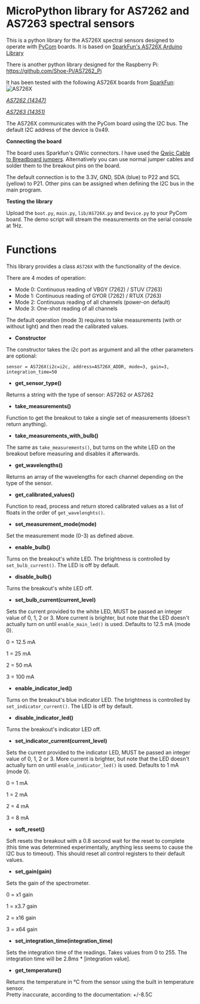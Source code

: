# MicroPython library for AS7262 and AS7263 spectral sensors

This is a python library for the AS726X spectral sensors designed to operate with
[PyCom](https://pycom.io/) boards. It is based on [SparkFun's AS726X Arduino Library](https://github.com/sparkfun/SparkFun_AS726X_Arduino_Library)

There is another python library designed for the Raspberry Pi: https://github.com/Shoe-Pi/AS7262_Pi

It has been tested with the following AS726X boards from [SparkFun](https://www.sparkfun.com):
![AS726X](https://github.com/sparkfun/Sparkfun_AS726X_Arduino_Library/blob/master/extras/14351-01.jpg)

[*AS7262 (14347)*](https://www.sparkfun.com/products/14347)

[*AS7263 (14351)*](https://www.sparkfun.com/products/14351)

The AS726X communicates with the PyCom board using the I2C bus.
The default I2C address of the device is 0x49.

**Connecting the board**

The board uses Sparkfun's QWiic connectors. I have used the [Qwiic Cable to Breadboard jumpers](https://www.sparkfun.com/products/14425).
Alternatively you can use normal jumper cables and solder them to the breakout pins on the board.

The default connection is to the 3.3V, GND, SDA (blue) to P22 and SCL (yellow) to P21.
Other pins can be assigned when defining the I2C bus in the main program.

**Testing the library**

Upload the `boot.py`, `main.py`, `lib/AS726X.py` and `Device.py` to your PyCom board.
The demo script will stream the measurements on the serial console at 1Hz.

# Functions

This library provides a class `AS726X` with the functionality of the device.

There are 4 modes of operation:
* Mode 0: Continuous reading of VBGY (7262) / STUV (7263)
* Mode 1: Continuous reading of GYOR (7262) / RTUX (7263)
* Mode 2: Continuous reading of all channels (power-on default)
* Mode 3: One-shot reading of all channels

The default operation (mode 3) requires to take measurements (with or without light)
and then read the calibrated values.

  * **Constructor**

  The constructor takes the i2c port as argument and all the other parameters are optional:

  `sensor = AS726X(i2c=i2c, address=AS726X_ADDR, mode=3, gain=3, integration_time=50`

  * **get_sensor_type()**

  Returns a string with the type of sensor: AS7262 or AS7262

  * **take_measurements()**

  Function to get the breakout to take a single set of measurements (doesn't return anything).


  * **take_measurements_with_bulb()**

  The same as `take_measurements()`, but turns on the white LED on the breakout before measuring and disables it afterwards.

  * **get_wavelengths()**

  Returns an array of the wavelengths for each channel depending on the type of the sensor.

  * **get_calibrated_values()**

  Function to read, process and return stored calibrated values as a list of floats in the order of `get_wavelenghts()`.


  * **set_measurement_mode(mode)**

  Set the measurement mode (0-3) as defined above.


  * **enable_bulb()**

  Turns on the breakout's white LED.  The brightness is controlled by `set_bulb_current()`.  The LED is off by default.


  * **disable_bulb()**

  Turns the breakout's white LED off.


  * **set_bulb_current(current_level)**

  Sets the current provided to the white LED, MUST be passed an integer value of 0, 1, 2 or 3.  More current is brighter, but note that the LED doesn't actually turn on until `enable_main_led()` is used.  Defaults to 12.5 mA (mode 0).

  0 = 12.5 mA

  1 = 25 mA

  2 = 50 mA

  3 = 100 mA


  * **enable_indicator_led()**

  Turns on the breakout's blue indicator LED.  The brightness is controlled by `set_indicator_current()`.  The LED is off by default.


  * **disable_indicator_led()**

  Turns the breakout's indicator LED off.


  * **set_indicator_current(current_level)**

  Sets the current provided to the indicator LED, MUST be passed an integer value of 0, 1, 2 or 3.  More current is brighter, but note that the LED doesn't actually turn on until `enable_indicator_led()` is used.  Defaults to 1 mA (mode 0).

  0 = 1 mA

  1 = 2 mA

  2 = 4 mA

  3 = 8 mA


  * **soft_reset()**

  Soft resets the breakout with a 0.8 second wait for the reset to complete (this time was determined experimentally, anything less seems to cause the I2C bus to timeout).  This should reset all control registers to their default values.


  * **set_gain(gain)**

  Sets the gain of the spectrometer.

  0 = x1   gain

  1 = x3.7 gain

  2 = x16  gain

  3 = x64  gain


  * **set_integration_time(integration_time)**

  Sets the integration time of the readings. Takes values from 0 to 255.
  The integration time will be 2.8ms * [integration value].


  * **get_temperature()**

  Returns the temperature in °C from the sensor using the built in temperature sensor.  
  Pretty inaccurate, according to the documentation: +/-8.5C
